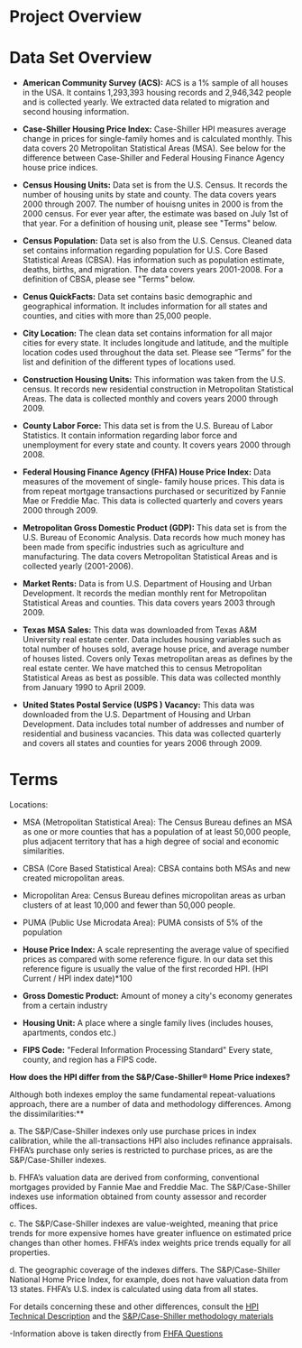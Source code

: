 Project Overview
==================





Data Set Overview
======================

* **American Community Survey (ACS):** ACS is a 1% sample of all houses in the USA. It contains 1,293,393 housing records and 2,946,342 people and is collected yearly. We extracted data related to migration and second  housing information.
* **Case-Shiller Housing Price Index:** Case-Shiller HPI measures average change in prices for single-family homes and is calculated monthly. This data covers 20 Metropolitan Statistical Areas (MSA). See below for the difference between Case-Shiller and Federal Housing Finance Agency house price indices.

* **Census Housing Units:** Data set is from the U.S. Census. It records the number of housing units by state and county. The data covers years 2000 through 2007. The number of houisng unites in 2000 is from the 2000 census. For ever year after, the estimate was based on July 1st of that year. For a definition of housing unit, please see "Terms" below.

* **Census Population:** Data set is also from the U.S. Census. Cleaned data set contains information regarding population for U.S. Core Based Statistical Areas (CBSA). Has information such as population estimate, deaths, births, and migration. The data covers years 2001-2008. For a definition of CBSA, please see "Terms" below.

* **Cenus QuickFacts:** Data set contains basic demographic and geographical information. It includes information for all states and counties, and cities with more than 25,000 people.
* **City Location:** The clean data set contains information for all major cities for every state. It includes longitude and latitude, and the multiple location codes used throughout the data set. Please see “Terms” for the list and definition of the different types of locations used.
* **Construction Housing Units:** This information was taken from the U.S. census. It records new residential construction in Metropolitan Statistical Areas. The data is collected monthly and covers years 2000 through 2009.
* **County Labor Force:** This data set is from the U.S. Bureau of Labor Statistics. It contain information regarding labor force and unemployment for every state and county. It covers years 2000 through 2008.
* **Federal Housing Finance Agency (FHFA) House Price Index:** Data measures of the movement of single- family house prices. This data is from repeat mortgage transactions purchased or securitized by Fannie Mae or Freddie Mac. This data is collected quarterly and covers years 2000 through 2009.

* **Metropolitan Gross Domestic Product (GDP):** This data set is from the U.S. Bureau of Economic Analysis. Data records how much money has been made from specific industries such as agriculture and manufacturing. The data covers Metropolitan Statistical Areas and is collected yearly (2001-2006).
* **Market Rents:** Data is from U.S. Department of Housing and Urban Development. It records the median monthly rent for Metropolitan Statistical Areas and counties.  This data covers years 2003 through 2009.
* **Texas MSA Sales:** This data was downloaded from Texas A&M University real estate center. Data includes housing variables such as total number of houses sold, average house price, and average number of houses listed. Covers only Texas metropolitan areas as defines by the real estate center. We have matched this to census Metropolitan Statistical Areas as best as possible. This data was collected monthly from January 1990 to April 2009.
* **United States Postal Service (USPS ) Vacancy:** This data was downloaded from the U.S. Department of Housing and Urban Development. Data includes total number of addresses and number of residential and business vacancies. This data was collected quarterly and covers all states and counties for years 2006 through 2009.   

Terms
======================

Locations:

* MSA (Metropolitan Statistical Area): The Census Bureau defines an MSA as one or more counties that has a population of at least 50,000 people, plus adjacent territory that has a high degree of social and economic similarities.  
* CBSA (Core Based Statistical Area): CBSA contains both MSAs and new created micropolitan areas.  
* Micropolitan Area: Census Bureau defines micropolitan areas as urban clusters of at least 10,000 and fewer than 50,000 people.
* PUMA (Public Use Microdata Area): PUMA consists of 5% of the population

* **House Price Index:** A scale representing the average value of specified prices as compared with some reference figure. In our data set this reference figure is usually the value of the first recorded HPI. (HPI Current / HPI index date)*100

* **Gross Domestic Product:** Amount of money a city's economy generates from a certain industry 

* **Housing Unit:** A place where a single family lives (includes houses, apartments, condos etc.)

* **FIPS Code:** "Federal Information Processing Standard" Every state, county, and region has a FIPS code. 



**How does the HPI differ from the S&P/Case-Shiller® Home Price indexes?**

Although both indexes employ the same fundamental repeat-valuations approach, there are a number of data and methodology differences. Among the dissimilarities:**

a. The S&P/Case-Shiller indexes only use purchase prices in index calibration, while the all-transactions HPI also includes refinance appraisals. FHFA’s purchase only series is restricted to purchase prices, as are the S&P/Case-Shiller indexes.

b. FHFA’s valuation data are derived from conforming, conventional mortgages provided by Fannie Mae and Freddie Mac. The S&P/Case-Shiller indexes use information obtained from county assessor and recorder offices.

c. The S&P/Case-Shiller indexes are value-weighted, meaning that price trends for more expensive homes have greater influence on estimated price changes than other homes. FHFA’s index weights price trends equally for all properties.

d. The geographic coverage of the indexes differs. The S&P/Case-Shiller National Home Price Index, for example, does not have valuation data from 13 states. FHFA’s U.S. index is calculated using data from all states.

For details concerning these and other differences, consult the [HPI Technical Description](http:**//www.fhfa.gov/webfiles/896/hpi_tech.pdf) and the [S&P/Case-Shiller methodology materials](http:**//www.macromarkets.com/csi_housing/documents/tech_discussion.pdf)

-Information above is taken directly from [FHFA Questions](http:**//www.fhfa.gov/Default.aspx?Page=196)


